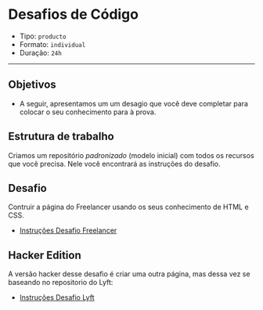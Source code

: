 # Desafios de Código

- Tipo: `producto`
- Formato: `individual`
- Duração: `24h`

***

## Objetivos

- A seguir, apresentamos um um desagio que você deve completar para colocar o
  seu conhecimento para à prova.

## Estrutura de trabalho

Criamos um repositório _padronizado_ \(modelo inicial\) com todos os recursos
que você precisa. Nele você encontrará as instruções do desafio.

## Desafio

Contruir a página do Freelancer usando os seus conhecimento de HTML e CSS.

- [Instruções Desafio Freelancer](https://github.com/rafaelbcerri/freelancer)

## Hacker Edition

A versão hacker desse desafio é criar uma outra página, mas dessa vez se
baseando no repositorio do Lyft:

- [Instruções Desafio Lyft](https://github.com/rafaelbcerri/lyft)